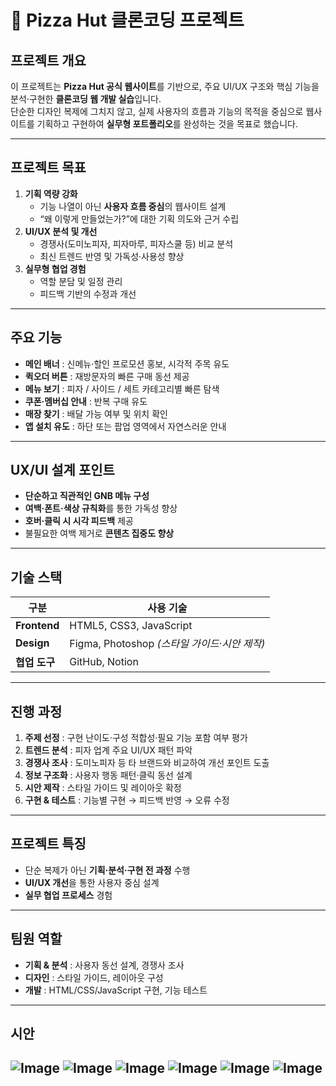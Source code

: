 # 🍕 Pizza Hut 클론코딩 프로젝트

## 프로젝트 개요
이 프로젝트는 **Pizza Hut 공식 웹사이트**를 기반으로, 주요 UI/UX 구조와 핵심 기능을 분석·구현한 **클론코딩 웹 개발 실습**입니다.  
단순한 디자인 복제에 그치지 않고, 실제 사용자의 흐름과 기능의 목적을 중심으로 웹사이트를 기획하고 구현하여 **실무형 포트폴리오**를 완성하는 것을 목표로 했습니다.

---

## 프로젝트 목표
1. **기획 역량 강화**  
   - 기능 나열이 아닌 **사용자 흐름 중심**의 웹사이트 설계  
   - “왜 이렇게 만들었는가?”에 대한 기획 의도와 근거 수립
2. **UI/UX 분석 및 개선**  
   - 경쟁사(도미노피자, 피자마루, 피자스쿨 등) 비교 분석  
   - 최신 트렌드 반영 및 가독성·사용성 향상
3. **실무형 협업 경험**  
   - 역할 분담 및 일정 관리  
   - 피드백 기반의 수정과 개선

---

## 주요 기능
- **메인 배너** : 신메뉴·할인 프로모션 홍보, 시각적 주목 유도  
- **퀵오더 버튼** : 재방문자의 빠른 구매 동선 제공  
- **메뉴 보기** : 피자 / 사이드 / 세트 카테고리별 빠른 탐색  
- **쿠폰·멤버십 안내** : 반복 구매 유도  
- **매장 찾기** : 배달 가능 여부 및 위치 확인  
- **앱 설치 유도** : 하단 또는 팝업 영역에서 자연스러운 안내

---

## UX/UI 설계 포인트
- **단순하고 직관적인 GNB 메뉴 구성**  
- **여백·폰트·색상 규칙화**를 통한 가독성 향상  
- **호버·클릭 시 시각 피드백** 제공  
- 불필요한 여백 제거로 **콘텐츠 집중도 향상**

---

## 기술 스택
| 구분 | 사용 기술 |
|------|----------|
| **Frontend** | HTML5, CSS3, JavaScript |
| **Design** | Figma, Photoshop *(스타일 가이드·시안 제작)* |
| **협업 도구** | GitHub, Notion |

---

## 진행 과정
1. **주제 선정** : 구현 난이도·구성 적합성·필요 기능 포함 여부 평가  
2. **트렌드 분석** : 피자 업계 주요 UI/UX 패턴 파악  
3. **경쟁사 조사** : 도미노피자 등 타 브랜드와 비교하여 개선 포인트 도출  
4. **정보 구조화** : 사용자 행동 패턴·클릭 동선 설계  
5. **시안 제작** : 스타일 가이드 및 레이아웃 확정  
6. **구현 & 테스트** : 기능별 구현 → 피드백 반영 → 오류 수정

---

## 프로젝트 특징
- 단순 복제가 아닌 **기획·분석·구현 전 과정** 수행
- **UI/UX 개선**을 통한 사용자 중심 설계
- **실무 협업 프로세스** 경험

---

## 팀원 역할
- **기획 & 분석** : 사용자 동선 설계, 경쟁사 조사  
- **디자인** : 스타일 가이드, 레이아웃 구성  
- **개발** : HTML/CSS/JavaScript 구현, 기능 테스트

---

## 시안
![Image](https://github.com/user-attachments/assets/d21fc20b-8f55-4abe-91c5-8fcef424ce85)
![Image](https://github.com/user-attachments/assets/37cab413-e29c-49e0-b059-4662ce51460f)
![Image](https://github.com/user-attachments/assets/d4e82f5a-74c8-44c3-9a1d-8ec77b562e4d)
![Image](https://github.com/user-attachments/assets/17fa6839-346f-48d6-b47f-61a7bb688e55)
![Image](https://github.com/user-attachments/assets/688c75de-fce0-4272-b3bc-3774cf773762)
![Image](https://github.com/user-attachments/assets/4f7cf7f2-c53d-4e69-ba04-a8bf197ae8e1)
---
